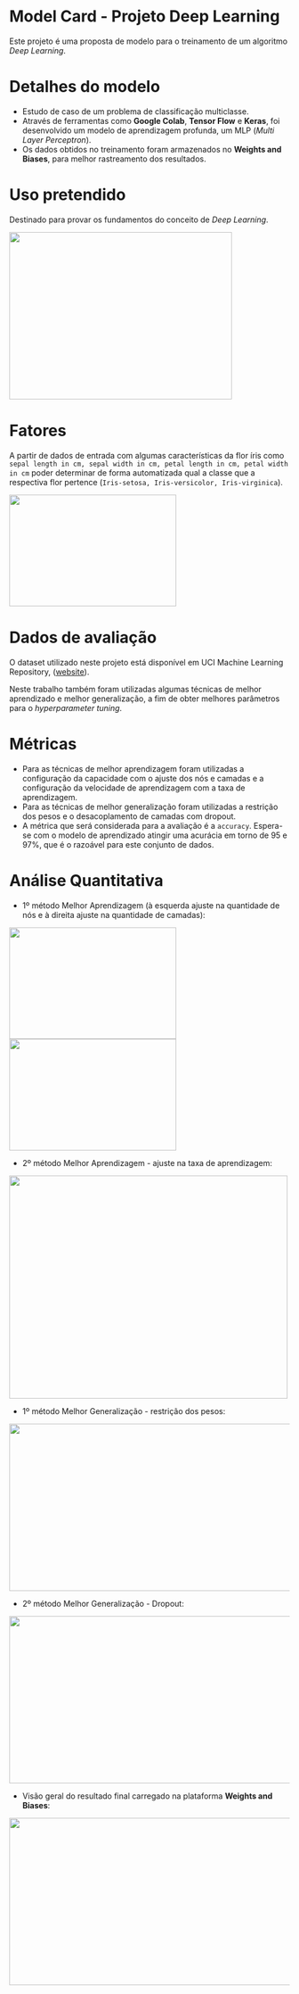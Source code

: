 # Model Card - Projeto Deep Learning
Este projeto é uma proposta de modelo para o treinamento de um algoritmo _Deep Learning_.

# Detalhes do modelo
- Estudo de caso de um problema de classificação multiclasse. 
- Através de ferramentas como **Google Colab**, **Tensor Flow** e **Keras**, foi desenvolvido um modelo de aprendizagem profunda, um MLP (_Multi Layer Perceptron_).
- Os dados obtidos no treinamento foram armazenados no **Weights and Biases**, para melhor rastreamento dos resultados.

# Uso pretendido
Destinado para provar os fundamentos do conceito de _Deep Learning_. 

<img src="https://user-images.githubusercontent.com/44613658/180632141-f6ed8f07-1bcb-486a-8ec6-463c0f96efd4.JPG" width="400" height="300" >

# Fatores
A partir de dados de entrada com algumas características da flor íris como `sepal length in cm, sepal width in cm, petal length in cm, petal width in cm` poder determinar de forma automatizada qual a classe que a respectiva flor pertence (`Iris-setosa, Iris-versicolor, Iris-virginica`).

<img src="https://user-images.githubusercontent.com/44613658/180649139-04b63f28-facf-4feb-a20f-8a4e9f5a61c6.jpg" width="300" height="200" >


# Dados de avaliação
O dataset utilizado neste projeto está disponível em UCI Machine Learning Repository, ([website](https://archive.ics.uci.edu/ml/machine-learning-databases/iris/)).

Neste trabalho também foram utilizadas algumas técnicas de melhor aprendizado e melhor generalização, a fim de obter melhores parâmetros para o _hyperparameter tuning_.

# Métricas
- Para as técnicas de melhor aprendizagem foram utilizadas a configuração da capacidade com o ajuste dos nós e camadas e a configuração da velocidade de aprendizagem com a taxa de aprendizagem.
- Para as técnicas de melhor generalização foram utilizadas a restrição dos pesos e o desacoplamento de camadas com dropout.
- A métrica que será considerada para a avaliação é a `accuracy`. Espera-se com o modelo de aprendizado atingir uma acurácia em torno de 95 e 97%, que é o razoável para este conjunto de dados.

# Análise Quantitativa
- 1º método Melhor Aprendizagem (à esquerda ajuste na quantidade de nós e à direita ajuste na quantidade de camadas):

<img src="https://user-images.githubusercontent.com/44613658/180644080-668aa674-1395-47ec-99a8-8ca597660a93.png" width="300" height="200" >    <img src="https://user-images.githubusercontent.com/44613658/180644147-03c4050e-f099-48fb-9218-ee490ce9adb2.png" width="300" height="200" >


- 2º método Melhor Aprendizagem - ajuste na taxa de aprendizagem:

<img src="https://user-images.githubusercontent.com/44613658/180644321-541b7199-5079-4ec9-a3ce-cbb3f4b55671.png" width="500" height="400" >


- 1º método Melhor Generalização - restrição dos pesos:

<img src="https://user-images.githubusercontent.com/44613658/180645703-f4a452f0-0e1f-4240-895a-338e4cc68f26.png" width="600" height="300" >

- 2º método Melhor Generalização - Dropout:

<img src="https://user-images.githubusercontent.com/44613658/180646122-0449074a-8e53-48ee-8f2e-2b9a9c4752a2.png" width="600" height="300" >


- Visão geral do resultado final carregado na plataforma **Weights and Biases**:

<img src="https://user-images.githubusercontent.com/44613658/180646230-0afb1404-f0f6-41d5-ab9d-ef669396fa2e.png" width="700" height="300" >













